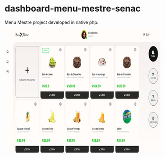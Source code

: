 # dashboard-menu-mestre-senac
Menu Mestre project developed in native php.
<p>

<img width="800" height="400" src="/to_readme/dashboardIMG.png">

</p>
